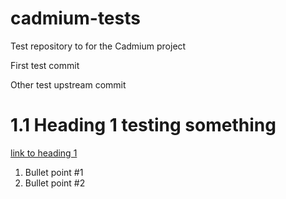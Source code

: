 # cadmium-tests
Test repository to for the Cadmium project

First test commit

Other test upstream commit

# 1.1 Heading 1 testing something



[link to heading 1](11-heading-1-testing-something)


























1. Bullet point #1
2. Bullet point #2
